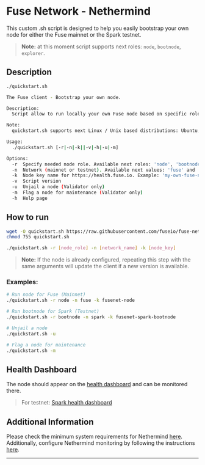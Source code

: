 # Fuse Network - Nethermind

This custom .sh script is designed to help you easily bootstrap your own node for either the Fuse mainnet or the Spark testnet.

> **Note:** at this moment script supports next roles: `node`, `bootnode`, `explorer`.

## Description

```bash
./quickstart.sh

The Fuse client - Bootstrap your own node.

Description:
  Script allow to run locally your own Fuse node based on specific role.

Note:
  quickstart.sh supports next Linux / Unix based distributions: Ubuntu, Debian, Fedora, CentOS, RHEL.

Usage:
  ./quickstart.sh [-r|-n|-k||-v|-h|-u|-m]

Options:
  -r  Specify needed node role. Available next roles: 'node', 'bootnode', 'explorer'
  -n  Network (mainnet or testnet). Available next values: 'fuse' and 'spark'
  -k  Node key name for https://health.fuse.io. Example: 'my-own-fuse-node'
  -v  Script version
  -u  Unjail a node (Validator only)
  -m  Flag a node for maintenance (Validator only)
  -h  Help page
```

## How to run

```bash
wget -O quickstart.sh https://raw.githubusercontent.com/fuseio/fuse-network/master/nethermind/quickstart.sh
chmod 755 quickstart.sh
```

```bash
./quickstart.sh -r [node_role] -n [network_name] -k [node_key]
```

> **Note:** If the node is already configured, repeating this step with the same arguments will update the client if a new version is available.

### Examples:

```bash
# Run node for Fuse (Mainnet)
./quickstart.sh -r node -n fuse -k fusenet-node

# Run bootnode for Spark (Testnet)
./quickstart.sh -r bootnode -n spark -k fusenet-spark-bootnode

# Unjail a node
./quickstart.sh -u

# Flag a node for maintenance
./quickstart.sh -m
```

## Health Dashboard

The node should appear on the [health dashboard](https://health.fuse.io) and can be monitored there.

> For testnet: [Spark health dashboard](https://health.fusespark.io/)

## Additional Information

Please check the minimum system requirements for Nethermind [here](https://docs.nethermind.io/validators/#hardware-configurations). Additionally, configure Nethermind monitoring by following the instructions [here](https://docs.nethermind.io/monitoring/metrics/grafana-and-prometheus).

---
